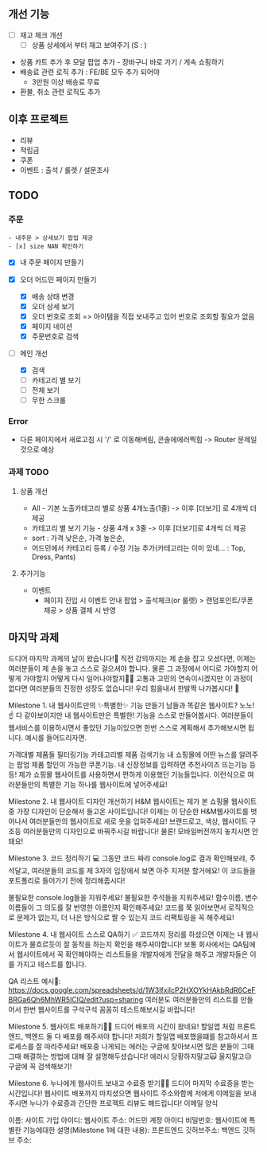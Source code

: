 ## 개선 기능

-   [ ] 재고 체크 개선
    -   [ ] 상품 상세에서 부터 재고 보여주기 (S : )
-   상품 카트 추가 후 모달 팝업 추가 - 장바구니 바로 가기 / 게속 쇼핑하기
-   배송료 관련 로직 추가 : FE/BE 모두 추가 되어야
    -   3만원 이상 배송료 무료
-   환불, 취소 관련 로직도 추가

## 이후 프로젝트

-   리뷰
-   적립금
-   쿠폰
-   이벤트 : 출석 / 룰렛 / 설문조사

## TODO

### 주문

    - 내주문 > 상세보기 팝업 제공
    - [x] size NAN 확인하기

-   [x] 내 주문 페이지 만들기
-   [x] 오더 어드민 페이지 만들기

    -   [x] 배송 상태 변경
    -   [x] 오더 상세 보기
    -   [x] 오더 번호로 조회 => 아이템을 직접 보내주고 있어 번호로 조회할 필요가 없음
    -   [x] 페이지 네이션
    -   [x] 주문번호로 검색

-   [ ] 메인 개선
    -   [x] 검색
    -   [ ] 카테고리 별 보기
    -   [ ] 전체 보기
    -   [ ] 무한 스크롤

### Error

-   다른 페이지에서 새로고침 시 '/' 로 이동해버림, 콘솔에에러찍힘 -> Router 문제일 것으로 예상

### 과제 TODO

1. 상품 개선

    - All - 기본 노출카테고리 별로 상품 4개노출(1줄) -> 이후 [더보기] 로 4개씩 더 제공
    - 카테고리 별 보기 기능 - 상품 4개 x 3줄 -> 이후 [더보기]로 4개씩 더 제공
    - sort : 가격 낮은순, 가격 높은순,
    - 어드민에서 카테고리 등록 / 수정 기능 추가(카테고리는 이미 있네... : Top, Dress, Pants)

2. 추가기능
    - 이벤트
        - 페이지 진입 시 이벤트 안내 팝업 > 출석체크(or 룰렛) > 랜덤포인트/쿠폰제공 > 상품 결제 시 반영

## 마지막 과제

드디어 마지막 과제의 날이 왔습니다!🥳
직전 강의까지는 제 손을 잡고 오셨다면, 이제는 여러분들이 제 손을 놓고 스스로 걸으셔야 합니다. 물론 그 과정에서 어디로 가야할지 어떻게 가야할지 어떻게 다시 일어나야할지😵‍💫 고통과 고민의 연속이시겠지만 이 과정이 없다면 여러분들의 진정한 성장도 없습니다! 우리 힘을내서 한발짝 나가봅시다! 👊

Milestone 1. 내 웹사이트만의 ✨특별한✨ 기능 만들기
남들과 똑같은 웹사이트? 노노!☝️ 다 같아보이지만 내 웹사이트만은 특별한! 기능을 스스로 만들어봅시다.
여러분들이 웹서비스를 이용하시면서 좋았던 기능이있으면 한번 스스로 계획해서 추가해보시면 됩니다.
예시를 들어드리자면.

가격대별 제품들 필터링기능
카테고리별 제품 검색기능
내 쇼핑몰에 어떤 뉴스를 알려주는 팝업
제품 할인이 가능한 쿠폰기능.
내 신장정보를 입력하면 추천사이즈 뜨는기능
등등! 제가 쇼핑몰 웹사이트를 사용하면서 편하게 이용했던 기능들입니다. 이런식으로 여러분들만의 특별한 기능 하나를 웹사이트에 넣어주세요!

Milestone 2. 내 웹사이트 디자인 개선하기
H&M 웹사이트는 제가 본 쇼핑몰 웹사이트중 가장 디자인이 단순해서 들고온 사이트입니다! 이제는 이 단순한 H&M웹사이트를 벗어나서 여러분들만의 웹사이트로 새로 옷을 입혀주세요! 브랜드로고, 색상, 웹사이트 구조등 여러분들만의 디자인으로 바꿔주시길 바랍니다! 물론! 모바일버전까지 놓치시면 안돼요!

Milestone 3. 코드 정리하기 💻
그동안 코드 짜랴 console.log로 결과 확인해보랴, 주석달고, 여러분들의 코드를 제 3자의 입장에서 보면 아주 지저분 할거에요! 이 코드들을 포트폴리로 들어가기 전에 정리해줍시다!

불필요한 console.log들을 지워주세요!
불필요한 주석들을 지워주세요!
함수이름, 변수이름들이 그 의도를 잘 반영한 이름인지 확인해주세요!
코드를 쭉 읽어보면서 로직적으로 문제가 없는지, 더 나은 방식으로 짤 수 있는지 코드 리팩토링을 꼭 해주세요!

Milestone 4. 내 웹사이트 스스로 QA하기 ✅
코드까지 정리를 하셨으면 이제는 내 웹사이트가 물흐르듯이 잘 동작을 하는지 확인을 해주셔야합니다!
보통 회사에서는 QA팀에서 웹사이트에서 꼭 확인해야하는 리스트들을 개발자에게 전달을 해주고 개발자들은 이를 가지고 테스트를 합니다.

QA 리스트 예시📜: https://docs.google.com/spreadsheets/d/1W3IfxjIcP2HXOYkHAkbRdR6CeFBRGa6Qh6MhWR5lCIQ/edit?usp=sharing
여러분도 여러분들만의 리스트를 만들어서 한번 웹사이트를 구석구석 꼼꼼히 테스트해보시길 바랍니다!

Milestone 5. 웹사이트 배포하기🙆‍♀️
드디어 배포의 시간이 왔네요! 할일앱 처럼 프론트엔드, 백엔드 둘 다 배포를 해주셔야 합니다! 저희가 할일앱 배포했을떄를 참고하셔서 프로세스를 잘 따라주세요!
배포중 나게되는 에러는 구글에 찾아보시면 많은 분들이 그때그때 해결하는 방법에 대해 잘 설명해두셨습니다! 에러시 당황하지말고🙀 울지말고😥 구글에 꼭 검색해보기!

Milestone 6. 누나에게 웹사이트 보내고 수료증 받기👨‍🎓
드디어 마지막 수료증을 받는 시간입니다! 웹사이트 배포까지 마치셨으면 웹사이트 주소와함께 저에게 이메일을 보내주시면 누나가 수료증과 간단한 프로젝트 리뷰도 해드립니다!
이메일 양식

이름:
사이트 가입 아이디:
웹사이트 주소:
어드민 계정 아이디 비밀번호:
웹사이트에 특별한 기능에대한 설명(Milestone 1에 대한 내용):
프론트엔드 깃허브주소:
백엔드 깃허브 주소:
